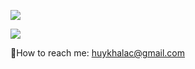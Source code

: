 

![](https://komarev.com/ghpvc/?username=AiHaiBaraChan)

![](https://github-readme-stats.vercel.app/api/top-langs/?username=AiHaibaraChan&show_icons=true&theme=codeSTACKr)

📧How to reach me: huykhalac@gmail.com


